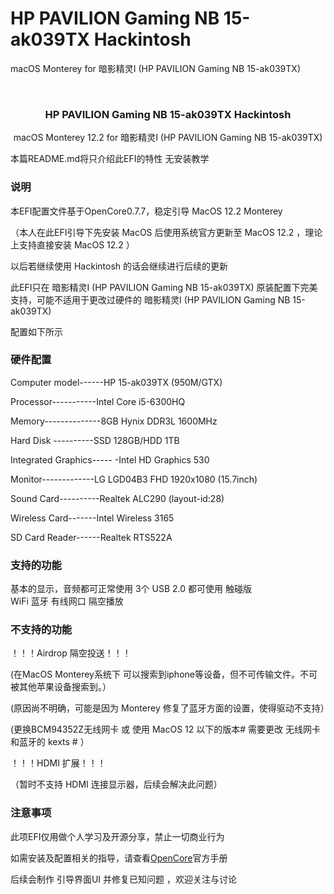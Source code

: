 # HP PAVILION Gaming NB 15-ak039TX Hackintosh
 macOS  Monterey for 暗影精灵I (HP PAVILION Gaming NB 15-ak039TX)


<!-- PROJECT SHIELDS -->

<!-- PROJECT LOGO -->
<br />

<p align="center">
  <a href="https://github.com/cauoss4/HP-PAVILION-Gaming-NB-15-ak039TX-Hackintosh/">

  </a>

  <h3 align="center">HP PAVILION Gaming NB 15-ak039TX Hackintosh</h3>
  <p align="center">
    macOS  Monterey 12.2 for 暗影精灵I (HP PAVILION Gaming NB 15-ak039TX)

  </p>

</p>


 本篇README.md将只介绍此EFI的特性 无安装教学
 




### 说明
本EFI配置文件基于OpenCore0.7.7，稳定引导 MacOS 12.2 Monterey

（本人在此EFI引导下先安装 MacOS 后使用系统官方更新至 MacOS 12.2 ，理论上支持直接安装 MacOS 12.2 ）

以后若继续使用 Hackintosh 的话会继续进行后续的更新

此EFI只在 暗影精灵I (HP PAVILION Gaming NB 15-ak039TX) 原装配置下完美支持，可能不适用于更改过硬件的 暗影精灵I (HP PAVILION Gaming NB 15-ak039TX)

配置如下所示


### 硬件配置

Computer model------HP 15-ak039TX (950M/GTX)

Processor-----------Intel Core i5-6300HQ

Memory--------------8GB Hynix DDR3L 1600MHz

Hard Disk	----------SSD 128GB/HDD 1TB

Integrated Graphics-----	-Intel HD Graphics 530

Monitor-------------LG LGD04B3 FHD 1920x1080 (15.7inch)

Sound Card----------Realtek ALC290 (layout-id:28)

Wireless Card-------Intel Wireless 3165

SD Card Reader------Realtek RTS522A


### 支持的功能
基本的显示，音频都可正常使用
3个 USB 2.0 都可使用
触碰版    
WiFi
蓝牙
有线网口
隔空播放



### 不支持的功能

！！！Airdrop 隔空投送！！！
<p>(在MacOS Monterey系统下 可以搜索到iphone等设备，但不可传输文件。不可被其他苹果设备搜索到。）</p>
<p>(原因尚不明确，可能是因为 Monterey 修复了蓝牙方面的设置，使得驱动不支持）</p>
<p>(更换BCM94352Z无线网卡 或 使用 MacOS 12 以下的版本# 需要更改 无线网卡和蓝牙的 kexts # ）</p>

！！！HDMI 扩展！！！

（暂时不支持 HDMI 连接显示器，后续会解决此问题）


### 注意事项

此项EFI仅用做个人学习及开源分享，禁止一切商业行为

如需安装及配置相关的指导，请查看[OpenCore](https://dortania.github.io/OpenCore-Install-Guide)官方手册

后续会制作 引导界面UI 并修复已知问题 ，欢迎关注与讨论














